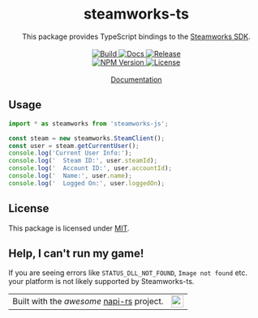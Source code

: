 <h1 align="center">steamworks-ts</h1>
<p align="center">
This package provides TypeScript bindings to the <a href="https://partner.steamgames.com/doc/sdk">Steamworks SDK</a>.
<br /><br />
<a href="https://github.com/dustinlacewell/steamworks-ts/actions/workflows/build.yml">
  <img src="https://github.com/dustinlacewell/steamworks-ts/actions/workflows/build.yml/badge.svg" alt="Build" />
</a>
<a href="https://github.com/dustinlacewell/steamworks-ts/actions/workflows/docs.yml">
  <img src="https://github.com/dustinlacewell/steamworks-ts/actions/workflows/docs.yml/badge.svg" alt="Docs" />
</a>
<a href="https://github.com/dustinlacewell/steamworks-ts/actions/workflows/release.yml">
  <img src="https://github.com/dustinlacewell/steamworks-ts/actions/workflows/release.yml/badge.svg" alt="Release" />
</a>
<br/>
<a href="https://www.npmjs.com/package/steamworks-js">
  <img src="https://img.shields.io/npm/v/%40ldlework%2Fsteamworks-ts?label=NPM" alt="NPM Version" />
</a>
<a href="LICENSE">
  <img src="https://img.shields.io/github/license/dustinlacewell/steamworks-ts?label=License" alt="License" />
</a>
<br/><br/>
<a href="https://steamworks.ldlework.com">Documentation</a>
</p>

## Usage

```ts
import * as steamworks from 'steamworks-js';

const steam = new steamworks.SteamClient();
const user = steam.getCurrentUser();
console.log('Current User Info:');
console.log('  Steam ID:', user.steamId);
console.log('  Account ID:', user.accountId);
console.log('  Name:', user.name);
console.log('  Logged On:', user.loggedOn);
```

## License
This package is licensed under  [MIT](./LICENSE-MIT).

## Help, I can't run my game!
If you are seeing errors like `STATUS_DLL_NOT_FOUND`, `Image not found` etc. your platform is not likely supported by Steamworks-ts.

<p align="center">
<table align="center" style="border: none;" cellspacing="0" cellpadding="0" border=0">
<tr>
<td>
Built with the <i>awesome</i> <a href="https://napi.rs/">napi-rs</a> project.</td>
<td>
<sub>
<img src="https://napi.rs/img/favicon.png" width="24" />
</sub>
</td>
</tr>
</table>